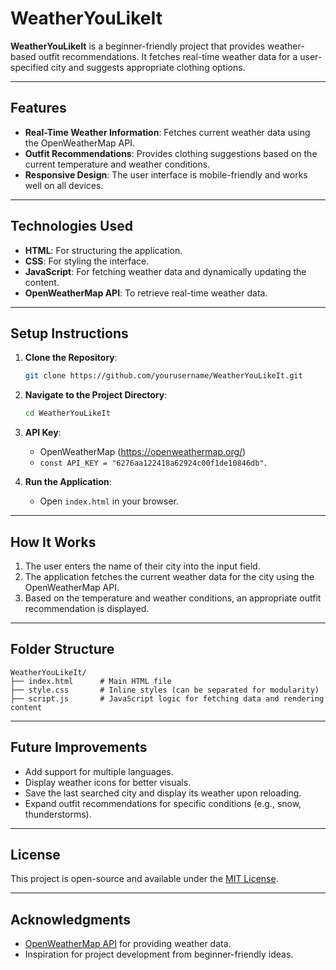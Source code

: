 # WeatherYouLikeIt

**WeatherYouLikeIt** is a beginner-friendly project that provides weather-based outfit recommendations. It fetches real-time weather data for a user-specified city and suggests appropriate clothing options.

---

## Features
- **Real-Time Weather Information**: Fetches current weather data using the OpenWeatherMap API.
- **Outfit Recommendations**: Provides clothing suggestions based on the current temperature and weather conditions.
- **Responsive Design**: The user interface is mobile-friendly and works well on all devices.

---

## Technologies Used
- **HTML**: For structuring the application.
- **CSS**: For styling the interface.
- **JavaScript**: For fetching weather data and dynamically updating the content.
- **OpenWeatherMap API**: To retrieve real-time weather data.

---

## Setup Instructions

1. **Clone the Repository**:
   ```bash
   git clone https://github.com/yourusername/WeatherYouLikeIt.git
   ```

2. **Navigate to the Project Directory**:
   ```bash
   cd WeatherYouLikeIt
   ```

3. **API Key**:
   - OpenWeatherMap (https://openweathermap.org/)
   - `const API_KEY = "6276aa122418a62924c00f1de10846db"`.

4. **Run the Application**:
   - Open `index.html` in your browser.

---

## How It Works
1. The user enters the name of their city into the input field.
2. The application fetches the current weather data for the city using the OpenWeatherMap API.
3. Based on the temperature and weather conditions, an appropriate outfit recommendation is displayed.

---

## Folder Structure
```
WeatherYouLikeIt/
├── index.html      # Main HTML file
├── style.css       # Inline styles (can be separated for modularity)
├── script.js       # JavaScript logic for fetching data and rendering content
```

---

## Future Improvements
- Add support for multiple languages.
- Display weather icons for better visuals.
- Save the last searched city and display its weather upon reloading.
- Expand outfit recommendations for specific conditions (e.g., snow, thunderstorms).

---

## License
This project is open-source and available under the [MIT License](LICENSE).

---

## Acknowledgments
- [OpenWeatherMap API](https://openweathermap.org/) for providing weather data.
- Inspiration for project development from beginner-friendly ideas.
